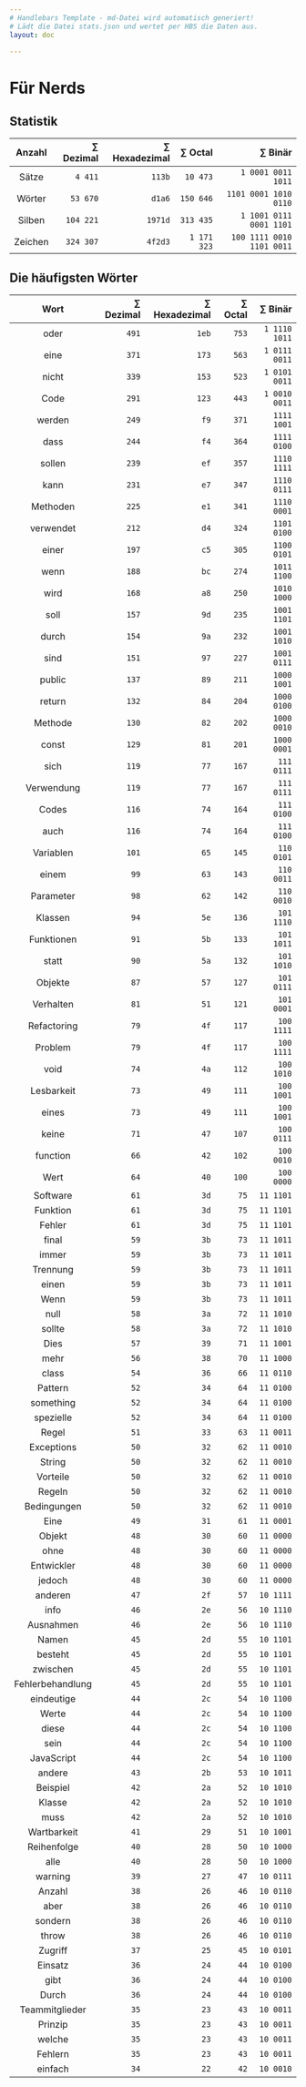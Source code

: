 ```yaml
---
# Handlebars Template - md-Datei wird automatisch generiert!
# Lädt die Datei stats.json und wertet per HBS die Daten aus.
layout: doc

---
```


# Für Nerds

## Statistik

| Anzahl | ∑ Dezimal | ∑ Hexadezimal | ∑ Octal | ∑ Binär |
|:------:|------:|------:|------:|------:|
| Sätze | `4 411` | `113b` | `10 473` | `1 0001 0011 1011` |
| Wörter | `53 670` | `d1a6` | `150 646` | `1101 0001 1010 0110` |
| Silben | `104 221` | `1971d` | `313 435` | `1 1001 0111 0001 1101` |
| Zeichen | `324 307` | `4f2d3` | `1 171 323` | `100 1111 0010 1101 0011` |

## Die häufigsten Wörter

| Wort | ∑ Dezimal | ∑ Hexadezimal | ∑ Octal | ∑ Binär |
|:----:|--------:|---------------:|---------:|---------:|
| oder | `491` | `1eb` | `753` | `1 1110 1011` |
| eine | `371` | `173` | `563` | `1 0111 0011` |
| nicht | `339` | `153` | `523` | `1 0101 0011` |
| Code | `291` | `123` | `443` | `1 0010 0011` |
| werden | `249` | `f9` | `371` | `1111 1001` |
| dass | `244` | `f4` | `364` | `1111 0100` |
| sollen | `239` | `ef` | `357` | `1110 1111` |
| kann | `231` | `e7` | `347` | `1110 0111` |
| Methoden | `225` | `e1` | `341` | `1110 0001` |
| verwendet | `212` | `d4` | `324` | `1101 0100` |
| einer | `197` | `c5` | `305` | `1100 0101` |
| wenn | `188` | `bc` | `274` | `1011 1100` |
| wird | `168` | `a8` | `250` | `1010 1000` |
| soll | `157` | `9d` | `235` | `1001 1101` |
| durch | `154` | `9a` | `232` | `1001 1010` |
| sind | `151` | `97` | `227` | `1001 0111` |
| public | `137` | `89` | `211` | `1000 1001` |
| return | `132` | `84` | `204` | `1000 0100` |
| Methode | `130` | `82` | `202` | `1000 0010` |
| const | `129` | `81` | `201` | `1000 0001` |
| sich | `119` | `77` | `167` | `111 0111` |
| Verwendung | `119` | `77` | `167` | `111 0111` |
| Codes | `116` | `74` | `164` | `111 0100` |
| auch | `116` | `74` | `164` | `111 0100` |
| Variablen | `101` | `65` | `145` | `110 0101` |
| einem | `99` | `63` | `143` | `110 0011` |
| Parameter | `98` | `62` | `142` | `110 0010` |
| Klassen | `94` | `5e` | `136` | `101 1110` |
| Funktionen | `91` | `5b` | `133` | `101 1011` |
| statt | `90` | `5a` | `132` | `101 1010` |
| Objekte | `87` | `57` | `127` | `101 0111` |
| Verhalten | `81` | `51` | `121` | `101 0001` |
| Refactoring | `79` | `4f` | `117` | `100 1111` |
| Problem | `79` | `4f` | `117` | `100 1111` |
| void | `74` | `4a` | `112` | `100 1010` |
| Lesbarkeit | `73` | `49` | `111` | `100 1001` |
| eines | `73` | `49` | `111` | `100 1001` |
| keine | `71` | `47` | `107` | `100 0111` |
| function | `66` | `42` | `102` | `100 0010` |
| Wert | `64` | `40` | `100` | `100 0000` |
| Software | `61` | `3d` | `75` | `11 1101` |
| Funktion | `61` | `3d` | `75` | `11 1101` |
| Fehler | `61` | `3d` | `75` | `11 1101` |
| final | `59` | `3b` | `73` | `11 1011` |
| immer | `59` | `3b` | `73` | `11 1011` |
| Trennung | `59` | `3b` | `73` | `11 1011` |
| einen | `59` | `3b` | `73` | `11 1011` |
| Wenn | `59` | `3b` | `73` | `11 1011` |
| null | `58` | `3a` | `72` | `11 1010` |
| sollte | `58` | `3a` | `72` | `11 1010` |
| Dies | `57` | `39` | `71` | `11 1001` |
| mehr | `56` | `38` | `70` | `11 1000` |
| class | `54` | `36` | `66` | `11 0110` |
| Pattern | `52` | `34` | `64` | `11 0100` |
| something | `52` | `34` | `64` | `11 0100` |
| spezielle | `52` | `34` | `64` | `11 0100` |
| Regel | `51` | `33` | `63` | `11 0011` |
| Exceptions | `50` | `32` | `62` | `11 0010` |
| String | `50` | `32` | `62` | `11 0010` |
| Vorteile | `50` | `32` | `62` | `11 0010` |
| Regeln | `50` | `32` | `62` | `11 0010` |
| Bedingungen | `50` | `32` | `62` | `11 0010` |
| Eine | `49` | `31` | `61` | `11 0001` |
| Objekt | `48` | `30` | `60` | `11 0000` |
| ohne | `48` | `30` | `60` | `11 0000` |
| Entwickler | `48` | `30` | `60` | `11 0000` |
| jedoch | `48` | `30` | `60` | `11 0000` |
| anderen | `47` | `2f` | `57` | `10 1111` |
| info | `46` | `2e` | `56` | `10 1110` |
| Ausnahmen | `46` | `2e` | `56` | `10 1110` |
| Namen | `45` | `2d` | `55` | `10 1101` |
| besteht | `45` | `2d` | `55` | `10 1101` |
| zwischen | `45` | `2d` | `55` | `10 1101` |
| Fehlerbehandlung | `45` | `2d` | `55` | `10 1101` |
| eindeutige | `44` | `2c` | `54` | `10 1100` |
| Werte | `44` | `2c` | `54` | `10 1100` |
| diese | `44` | `2c` | `54` | `10 1100` |
| sein | `44` | `2c` | `54` | `10 1100` |
| JavaScript | `44` | `2c` | `54` | `10 1100` |
| andere | `43` | `2b` | `53` | `10 1011` |
| Beispiel | `42` | `2a` | `52` | `10 1010` |
| Klasse | `42` | `2a` | `52` | `10 1010` |
| muss | `42` | `2a` | `52` | `10 1010` |
| Wartbarkeit | `41` | `29` | `51` | `10 1001` |
| Reihenfolge | `40` | `28` | `50` | `10 1000` |
| alle | `40` | `28` | `50` | `10 1000` |
| warning | `39` | `27` | `47` | `10 0111` |
| Anzahl | `38` | `26` | `46` | `10 0110` |
| aber | `38` | `26` | `46` | `10 0110` |
| sondern | `38` | `26` | `46` | `10 0110` |
| throw | `38` | `26` | `46` | `10 0110` |
| Zugriff | `37` | `25` | `45` | `10 0101` |
| Einsatz | `36` | `24` | `44` | `10 0100` |
| gibt | `36` | `24` | `44` | `10 0100` |
| Durch | `36` | `24` | `44` | `10 0100` |
| Teammitglieder | `35` | `23` | `43` | `10 0011` |
| Prinzip | `35` | `23` | `43` | `10 0011` |
| welche | `35` | `23` | `43` | `10 0011` |
| Fehlern | `35` | `23` | `43` | `10 0011` |
| einfach | `34` | `22` | `42` | `10 0010` |
